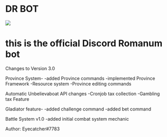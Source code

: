 # **DR BOT**

![](https://cdn.discordapp.com/attachments/700676087302324265/704385888901398613/image0.png)
 
this is the official Discord Romanum bot
=============

Changes to Version 3.0

Province System-
-added Province commands
-implemented Province Framework
-Resource system
-Province editing commands

Automatic Unbelievaboat API changes
-Cronjob tax collection
-Gambling tax Feature

Gladiator feature-
-added challenge command
-added bet command

Battle System v1.0
-added initial combat system mechanic


Author: Eyecatcher#7783
